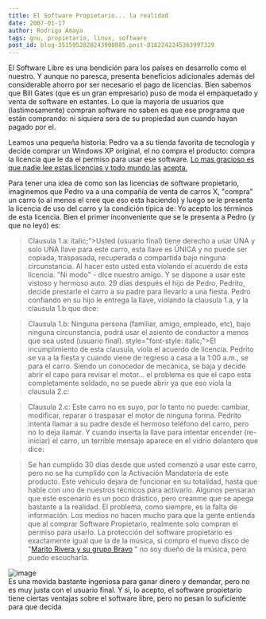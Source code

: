 ```yaml
---
title: El Software Propietario... la realidad
date: 2007-01-17
author: Rodrigo Amaya
tags: gnu, propietario, linux, software
post_id: blog-3515952828243908885.post-8162242245363997329
---
```


El Software Libre es una bendición para los países en desarrollo como el nuestro. Y aunque no paresca, presenta beneficios adicionales además del considerable ahorro por ser necesario el pago de licencias. Bien sabemos que Bill Gates (que es un gran empresario) puso de moda el empaquetado y venta de software en estantes. Lo que la mayoría de usuarios que (lastimosamente) compran software no saben es que ese programa que están comprando: ni siquiera sera de su propiedad aun cuando hayan pagado por el.

Leamos una pequeña historia: Pedro va a su tienda favorita de tecnología y decide comprar un Windows XP original, el no compra el producto: compra la licencia que le da el permiso para usar ese software. [Lo mas gracioso es que nadie lee estas licencias y todo mundo las](https://www.microsoft.com/windowsxp/home/eula.mspx) [acepta.](https://www.microsoft.com/windowsxp/home/eula.mspx)

Para tener una idea de como son las licencias de software propietario, imaginemos que Pedro va a una compañía de venta de carros X, "compra" un carro (o al menos el cree que eso esta haciendo) y luego se le presenta la licencia de uso del carro y la condición típica de: Yo acepto los términos de esta licencia. Bien el primer inconveniente que se le presenta a Pedro (y que no leyó) es:

> Clausula 1.a: italic;">Usted (usuario final) tiene derecho a usar UNA y solo UNA llave para este carro,
> esta llave es ÚNICA y no puede ser copiada, traspasada, recuperada o compartida bajo ninguna
> circunstancia. Al hacer esto usted esta violando el acuerdo de esta
> licencia.
"Ni modo" - dice nuestro amigo. Y se
dispone a usar este vistoso y hermoso auto. 29 días después el hijo de Pedro, Pedrito, decide prestarle el carro a su padre para llevarlo a una fiesta. Pedro confiando en su hijo le entrega la llave, violando la clausula 1.a, y la clausula 1.b que dice:

> Clausula 1.b: Ninguna persona
> (familiar, amigo, empleado, etc), bajo ninguna circunstancia, podrá usar el asiento de
> conductor a menos que sea usted (usuario final).
> style="font-style: italic;">El incumplimiento de esta clausula, viola el acuerdo de
> licencia.
Pedrito se va a la fiesta y cuando viene de regreso a casa a la 1:00 a.m., se para el carro. Siendo un conocedor de mecánica, se baja y decide abrir el capo para revisar el motor... el problema es que el capo esta completamente soldado, no se puede abrir ya que eso viola la clausula 2.c:

> Clausula 2.c: Este carro no es
> suyo, por lo tanto no puede: cambiar, modificar, reparar o traspasar el motor de ninguna
> forma.
Pedrito intenta llamar a su padre desde el hermoso teléfono del carro, pero no lo deja llamar. Y cuando inserta la llave para intentar encender (re-iniciar) el carro, un terrible mensaje aparece en el vidrio delantero que dice:

> Se han
> cumplido 30 días desde que usted comenzó a usar este carro, pero no se ha cumplido con la
> Activación Mandatoria de este producto. Este vehículo dejara de funcionar en su totalidad,
> hasta que hable con uno de nuestros técnicos para activarlo.
Algunos pensaran que este escenario es un poco drástico, pero creanme que se apega bastante a la realidad. El problema, como siempre, es la falta de información. Los medios no hacen mucho para que la gente entienda que al comprar Software Propietario, realmente solo compran el permiso para usarlo. La protección del software propietario es exactamente igual que la de la música, si compro el nuevo disco de "[Marito Rivera y su grupo Bravo](https://www.maritorivera.com/)
" no soy dueño de la música, pero puedo escucharla.

![image](https://bp1.blogger.com/_ayvorITawE4/Ra47mjD_h0I/AAAAAAAAAAg/hWIIT3HzlQ4/s400/18.jpg)    
Es una movida bastante ingeniosa para ganar dinero y demandar, pero no es muy justa con el usuario final. Y si, lo acepto, el software propietario tiene ciertas ventajas sobre el software libre, pero no pesan lo suficiente para que decida